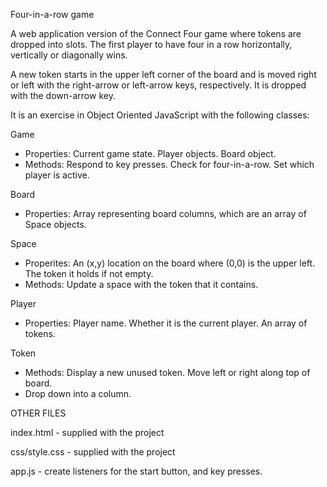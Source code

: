Four-in-a-row game

A web application version of the Connect Four game where tokens are dropped into slots. The first player to have four in a row horizontally, vertically or diagonally wins.

A new token starts in the upper left corner of the board and is moved right or left with the right-arrow or left-arrow keys, respectively. It is dropped with the down-arrow key.

It is an exercise in Object Oriented JavaScript with the following classes:

Game
- Properties: Current game state. Player objects. Board object.
- Methods: Respond to key presses. Check for four-in-a-row. Set which player is
  active.

Board
- Properties: Array representing board columns, which are an array of Space objects.

Space
- Properites: An (x,y) location on the board where (0,0) is the upper left. The token it holds if not empty.
- Methods: Update a space with the token that it contains.

Player
- Properties: Player name.  Whether it is the current player. An array of tokens.

Token
- Methods: Display a new unused token. Move left or right along top of board. 
- Drop down into a column.


 OTHER FILES

 index.html - supplied with the project
 
 css/style.css - supplied with the project
 
 app.js - create listeners for the start button, and key presses.


